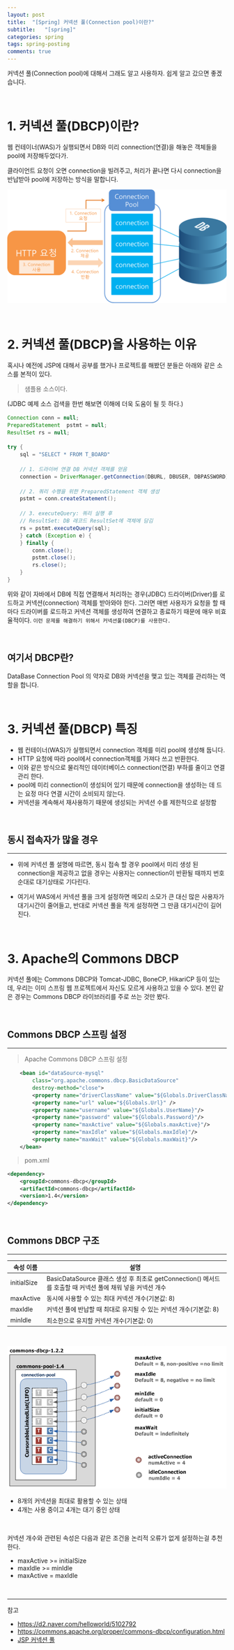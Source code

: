 ```yaml
---
layout: post
title:  "[Spring] 커넥션 풀(Connection pool)이란?"
subtitle:   "[spring]"
categories: spring
tags: spring-posting
comments: true
---
```


커넥션 풀(Connection pool)에 대해서 그래도 알고 사용하자. 쉽게 알고 갔으면 좋겠습니다.

<br>


# 1. 커넥션 풀(DBCP)이란?

웹 컨테이너(WAS)가 실행되면서 DB와 미리 connection(연결)을 해놓은 객체들을 pool에 저장해두었다가.

클라이언트 요청이 오면 connection을 빌려주고, 처리가 끝나면 다시 connection을 반납받아 pool에 저장하는 방식을 말합니다.

[![cp-s1](/assets/img/devlog/201908/cp-s1.png)]()

<br>

# 2. 커넥션 풀(DBCP)을 사용하는 이유

혹시나 예전에 JSP에 대해서 공부를 했거나 프로젝트를 해봤던 분들은 아래와 같은 소스를 본적이 있다.

> 샘플용 소스이다.

(JDBC 예제 소스 검색을 한번 해보면 이해에 더욱 도움이 될 듯 하다.)

```java
Connection conn = null;
PreparedStatement  pstmt = null;
ResultSet rs = null;

try {
    sql = "SELECT * FROM T_BOARD"

    // 1. 드라이버 연결 DB 커넥션 객체를 얻음
    connection = DriverManager.getConnection(DBURL, DBUSER, DBPASSWORD);

    // 2. 쿼리 수행을 위한 PreparedStatement 객체 생성
    pstmt = conn.createStatement();

    // 3. executeQuery: 쿼리 실행 후
    // ResultSet: DB 레코드 ResultSet에 객체에 담김
    rs = pstmt.executeQuery(sql);
    } catch (Exception e) {
    } finally {
        conn.close();
        pstmt.close();
        rs.close();
    }
}
```

위와 같이 자바에서 DB에 직접 연결해서 처리하는 경우(JDBC) 드라이버(Driver)를 로드하고 커넥션(connection) 객체를 받아와야 한다.
그러면 매번 사용자가 요청을 할 때마다 드라이버를 로드하고 커넥션 객체를 생성하여 연결하고 종료하기 때문에 매우 비효율적이다.
`이런 문제를 해결하기 위해서 커넥션풀(DBCP)를 사용한다.`

<br>

## 여기서 DBCP란?

DataBase Connection Pool 의 약자로 DB와 커넥션을 맺고 있는 객체를 관리하는 역할을 합니다.

<br>


# 3. 커넥션 풀(DBCP) 특징

- 웹 컨테이너(WAS)가 실행되면서 connection 객체를 미리 pool에 생성해 둡니다.
- HTTP 요청에 따라 pool에서 connection객체를 가져다 쓰고 반환한다.
- 이와 같은 방식으로 물리적인 데이터베이스 connection(연결) 부하를 줄이고 연결 관리 한다.
- pool에 미리 connection이 생성되어 있기 때문에 connection을 생성하는 데 드는 요정 마다 연결 시간이 소비되지 않는다.
- 커넥션을 계속해서 재사용하기 때문에 생성되는 커넥션 수를 제한적으로 설정함

<br>

## 동시 접속자가 많을 경우
---

- 위에 커넥션 풀 설명에 따르면, 동시 접속 할 경우 pool에서 미리 생성 된 connection을 제공하고 없을 경우는 사용자는 connection이 반환될 때까지 번호순대로 대기상태로 기다린다.

- 여기서 WAS에서 커넥션 풀을 크게 설정하면 메모리 소모가 큰 대신 많은 사용자가 대기시간이 줄어들고, 반대로 커넥션 풀을 적게 설정하면 그 만큼 대기시간이 길어진다.

<br>

# 3. Apache의 Commons DBCP

커넥션 풀에는 Commons DBCP와 Tomcat-JDBC, BoneCP, HikariCP 등이 있는데, 우리는 이미 스프링 웹 프로젝트에서 자신도 모르게 사용하고 있을 수 있다. 본인 같은 경우는 Commons DBCP 라이브러리를 주로 쓰는 것만 봤다.

<br>


## Commons DBCP 스프링 설정
---

> Apache Commons DBCP 스프링 설정

```xml
    <bean id="dataSource-mysql"
        class="org.apache.commons.dbcp.BasicDataSource" 
        destroy-method="close">
        <property name="driverClassName" value="${Globals.DriverClassName}"/>
        <property name="url" value="${Globals.Url}" />
        <property name="username" value="${Globals.UserName}"/>
        <property name="password" value="${Globals.Password}"/>
        <property name="maxActive" value="${Globals.maxActive}"/>
        <property name="maxIdle" value="${Globals.maxIdle}"/>
        <property name="maxWait" value="${Globals.maxWait}"/>
    </bean>
```

> pom.xml

```xml
<dependency>
    <groupId>commons-dbcp</groupId>
    <artifactId>commons-dbcp</artifactId>
    <version>1.4</version>
</dependency>
```

<br>

## Commons DBCP 구조
---

속성 이름 |	설명
---- | ----
initialSize | BasicDataSource 클래스 생성 후 최초로 getConnection() 메서드를 호출할 때 커넥션 풀에 채워 넣을 커넥션 개수
maxActive |	동시에 사용할 수 있는 최대 커넥션 개수(기본값: 8)
maxIdle	| 커넥션 풀에 반납할 때 최대로 유지될 수 있는 커넥션 개수(기본값: 8)
minIdle | 최소한으로 유지할 커넥션 개수(기본값: 0)

<br>

[![cp-s1](/assets/img/devlog/201908/cp-s2.png)]()

- 8개의 커넥션을 최대로 활용할 수 있는 상태
- 4개는 사용 중이고 4개는 대기 중인 상태

<br>

커넥션 개수와 관련된 속성은 다음과 같은 조건을 논리적 오류가 없게 설정하는걸 추천한다.

- maxActive >= initialSize
- maxIdle >= minIdle
- maxActive = maxIdle

<br>

---
참고
- https://d2.naver.com/helloworld/5102792
- https://commons.apache.org/proper/commons-dbcp/configuration.html
- [JSP 커넥션 풀](https://devbox.tistory.com/entry/JSP-%EC%BB%A4%EB%84%A5%EC%85%98-%ED%92%80-1)
